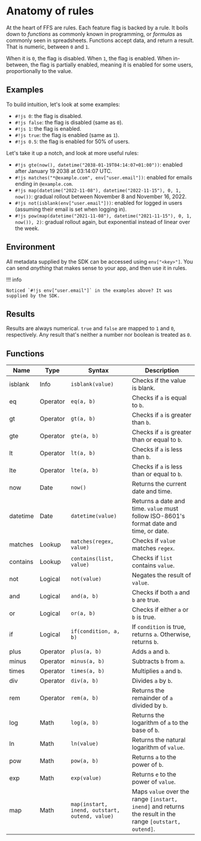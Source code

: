 # Anatomy of rules

At the heart of FFS are rules. Each feature flag is backed by a rule. It boils down to _functions_ as commonly known in programming, or _formulas_ as commonly seen in spreadsheets. Functions accept data, and return a result. That is numeric, between `0` and `1`.

When it is `0`, the flag is disabled. When `1`, the flag is enabled. When in-between, the flag is partially enabled, meaning it is enabled for some users, proportionally to the value.

## Examples

To build intuition, let's look at some examples:

- `#!js 0`: the flag is disabled.
- `#!js false`: the flag is disabled (same as `0`).
- `#!js 1`: the flag is enabled.
- `#!js true`: the flag is enabled (same as `1`).
- `#!js 0.5`: the flag is enabled for 50% of users.

Let's take it up a notch, and look at more useful rules:

- `#!js gte(now(), datetime("2038-01-19T04:14:07+01:00"))`: enabled after January 19 2038 at 03:14:07 UTC.
- `#!js matches("*@example.com", env["user.email"])`: enabled for emails ending in `@example.com`.
- `#!js map(datetime("2022-11-08"), datetime("2022-11-15"), 0, 1, now())`: gradual rollout between November 8 and November 16, 2022.
- `#!js not(isblank(env["user.email"]))`: enabled for logged in users (assuming their email is set when logging in).
- `#!js pow(map(datetime("2021-11-08"), datetime("2021-11-15"), 0, 1, now()), 2)`: gradual rollout again, but exponential instead of linear over the week.

## Environment

All metadata supplied by the SDK can be accessed using `env["<key>"]`. You can send _anything_ that makes sense to your app, and then use it in rules.

!!! info

    Noticed `#!js env["user.email"]` in the examples above? It was supplied by the SDK.

## Results

Results are always numerical. `true` and `false` are mapped to `1` and `0`, respectively. Any result that's neither a number nor boolean is treated as `0`.

## Functions

| Name     | Type     | Syntax                                         | Description                                                                                              |
|----------|----------|------------------------------------------------|----------------------------------------------------------------------------------------------------------|
| isblank  | Info     | `isblank(value)`                               | Checks if the value is blank.                                                                            |
| eq       | Operator | `eq(a, b)`                                     | Checks if `a` is equal to `b`.                                                                           |
| gt       | Operator | `gt(a, b)`                                     | Checks if `a` is greater than `b`.                                                                       |
| gte      | Operator | `gte(a, b)`                                    | Checks if `a` is greater than or equal to `b`.                                                           |
| lt       | Operator | `lt(a, b)`                                     | Checks if `a` is less than `b`.                                                                          |
| lte      | Operator | `lte(a, b)`                                    | Checks if `a` is less than or equal to `b`.                                                              |
| now      | Date     | `now()`                                        | Returns the current date and time.                                                                       |
| datetime | Date     | `datetime(value)`                              | Returns a date and time. `value` must follow ISO-8601's format date and time, or date.                   |
| matches  | Lookup   | `matches(regex, value)`                        | Checks if `value` matches `regex`.                                                                       |
| contains | Lookup   | `contains(list, value)`                        | Checks if `list` contains `value`.                                                                       |
| not      | Logical  | `not(value)`                                   | Negates the result of `value`.                                                                           |
| and      | Logical  | `and(a, b)`                                    | Checks if both `a` and `b` are true.                                                                     |
| or       | Logical  | `or(a, b)`                                     | Checks if either `a` or `b` is true.                                                                     |
| if       | Logical  | `if(condition, a, b)`                          | If `condition` is true, returns `a`. Otherwise, returns `b`.                                             |
| plus     | Operator | `plus(a, b)`                                   | Adds `a` and `b`.                                                                                        |
| minus    | Operator | `minus(a, b)`                                  | Subtracts `b` from `a`.                                                                                  |
| times    | Operator | `times(a, b)`                                  | Multiplies `a` and `b`.                                                                                  |
| div      | Operator | `div(a, b)`                                    | Divides `a` by `b`.                                                                                      |
| rem      | Operator | `rem(a, b)`                                    | Returns the remainder of `a` divided by `b`.                                                             |
| log      | Math     | `log(a, b)`                                    | Returns the logarithm of `a` to the base of `b`.                                                         |
| ln       | Math     | `ln(value)`                                    | Returns the natural logarithm of `value`.                                                                |
| pow      | Math     | `pow(a, b)`                                    | Returns `a` to the power of `b`.                                                                         |
| exp      | Math     | `exp(value)`                                   | Returns `e` to the power of `value`.                                                                     |
| map      | Math     | `map(instart, inend, outstart, outend, value)` | Maps `value` over the range `[instart, inend]` and returns the result in the range `[outstart, outend]`. |

